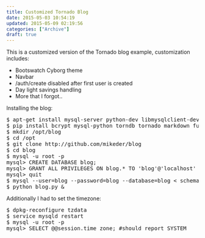 ```yaml
---
title: Customized Tornado Blog
date: 2015-05-03 10:54:19
updated: 2015-05-09 02:19:56
categories: ["Archive"]
draft: true
---
```


This is a customized version of the Tornado blog example, customization includes:

* Bootswatch Cyborg theme
* Navbar
* /auth/create disabled after first user is created
* Day light savings handling
* More that I forgot..

Installing the blog:

<pre class="prettyprint">
$ apt-get install mysql-server python-dev libmysqlclient-dev libffi-dev git python-pip
$ pip install bcrypt mysql-python torndb tornado markdown futures
$ mkdir /opt/blog
$ cd /opt
$ git clone http://github.com/mikeder/blog
$ cd blog
$ mysql -u root -p
mysql> CREATE DATABASE blog;
mysql> GRANT ALL PRIVILEGES ON blog.* TO 'blog'@'localhost' IDENTIFIED BY 'blog';
mysql> quit
$ mysql --user=blog --password=blog --database=blog < schema.sql
$ python blog.py &
</pre>

Additionally I had to set the timezone:

<pre class="prettyprint">
$ dpkg-reconfigure tzdata
$ service mysqld restart
$ mysql -u root -p
mysql> SELECT @@session.time_zone; #should report SYSTEM
</pre>